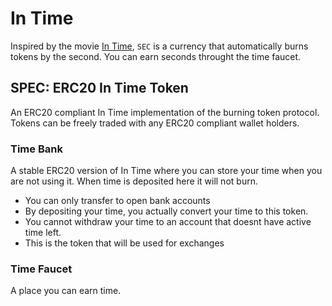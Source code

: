 # In Time

Inspired by the movie [In Time](https://www.youtube.com/watch?v=6zB6wZKEObc),
`SEC` is a currency that automatically burns tokens by the second. You can earn
seconds throught the time faucet.

## SPEC: ERC20 In Time Token

An ERC20 compliant In Time implementation of the burning token protocol. 
Tokens can be freely traded with any ERC20 compliant wallet holders.

### Time Bank

A stable ERC20 version of In Time where you can store your time when 
you are not using it. When time is deposited here it will not burn.

 - You can only transfer to open bank accounts
 - By depositing your time, you actually convert your time to this token.
 - You cannot withdraw your time to an account that doesnt have active time left.
 - This is the token that will be used for exchanges

### Time Faucet

A place you can earn time.